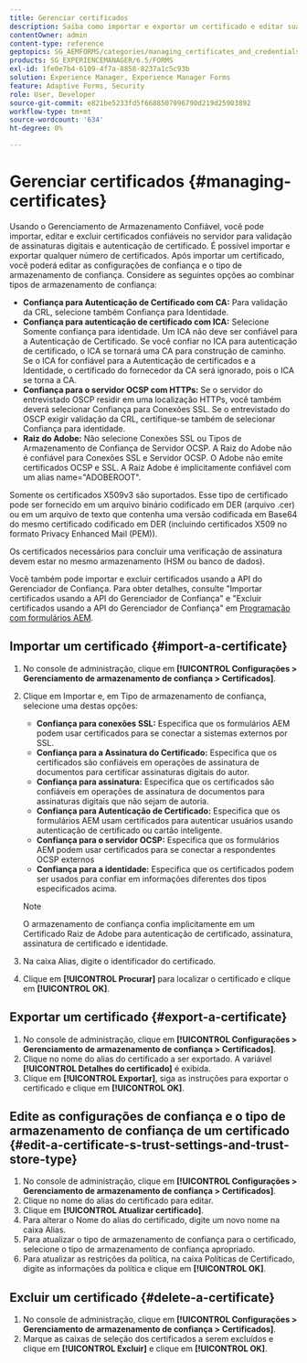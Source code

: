 ```yaml
---
title: Gerenciar certificados
description: Saiba como importar e exportar um certificado e editar suas configurações de confiança.
contentOwner: admin
content-type: reference
geptopics: SG_AEMFORMS/categories/managing_certificates_and_credentials
products: SG_EXPERIENCEMANAGER/6.5/FORMS
exl-id: 1fe0e7b4-6109-4f7a-8858-8237a1c5c93b
solution: Experience Manager, Experience Manager Forms
feature: Adaptive Forms, Security
role: User, Developer
source-git-commit: e821be5233fd5f6688507096790d219d25903892
workflow-type: tm+mt
source-wordcount: '634'
ht-degree: 0%

---
```


# Gerenciar certificados {#managing-certificates}

Usando o Gerenciamento de Armazenamento Confiável, você pode importar, editar e excluir certificados confiáveis no servidor para validação de assinaturas digitais e autenticação de certificado. É possível importar e exportar qualquer número de certificados. Após importar um certificado, você poderá editar as configurações de confiança e o tipo de armazenamento de confiança. Considere as seguintes opções ao combinar tipos de armazenamento de confiança:

* **Confiança para Autenticação de Certificado com CA:** Para validação da CRL, selecione também Confiança para Identidade.
* **Confiança para autenticação de certificado com ICA:** Selecione Somente confiança para identidade. Um ICA não deve ser confiável para a Autenticação de Certificado. Se você confiar no ICA para autenticação de certificado, o ICA se tornará uma CA para construção de caminho. Se o ICA for confiável para a Autenticação de certificados e a Identidade, o certificado do fornecedor da CA será ignorado, pois o ICA se torna a CA.
* **Confiança para o servidor OCSP com HTTPs:** Se o servidor do entrevistado OSCP residir em uma localização HTTPs, você também deverá selecionar Confiança para Conexões SSL. Se o entrevistado do OSCP exigir validação da CRL, certifique-se também de selecionar Confiança para identidade.
* **Raiz do Adobe:** Não selecione Conexões SSL ou Tipos de Armazenamento de Confiança de Servidor OCSP. A Raiz do Adobe não é confiável para Conexões SSL e Servidor OCSP. O Adobe não emite certificados OCSP e SSL. A Raiz Adobe é implicitamente confiável com um alias name=&quot;ADOBEROOT&quot;.

Somente os certificados X509v3 são suportados. Esse tipo de certificado pode ser fornecido em um arquivo binário codificado em DER (arquivo .cer) ou em um arquivo de texto que contenha uma versão codificada em Base64 do mesmo certificado codificado em DER (incluindo certificados X509 no formato Privacy Enhanced Mail (PEM)).

Os certificados necessários para concluir uma verificação de assinatura devem estar no mesmo armazenamento (HSM ou banco de dados).

Você também pode importar e excluir certificados usando a API do Gerenciador de Confiança. Para obter detalhes, consulte &quot;Importar certificados usando a API do Gerenciador de Confiança&quot; e &quot;Excluir certificados usando a API do Gerenciador de Confiança&quot; em [Programação com formulários AEM](https://www.adobe.com/go/learn_aemforms_programming_63).

## Importar um certificado {#import-a-certificate}

1. No console de administração, clique em **[!UICONTROL Configurações > Gerenciamento de armazenamento de confiança > Certificados]**.
1. Clique em Importar e, em Tipo de armazenamento de confiança, selecione uma destas opções:

   * **Confiança para conexões SSL:** Especifica que os formulários AEM podem usar certificados para se conectar a sistemas externos por SSL.
   * **Confiança para a Assinatura do Certificado:** Especifica que os certificados são confiáveis em operações de assinatura de documentos para certificar assinaturas digitais do autor.
   * **Confiança para assinatura:** Especifica que os certificados são confiáveis em operações de assinatura de documentos para assinaturas digitais que não sejam de autoria.
   * **Confiança para Autenticação de Certificado:** Especifica que os formulários AEM usam certificados para autenticar usuários usando autenticação de certificado ou cartão inteligente.
   * **Confiança para o servidor OCSP:** Especifica que os formulários AEM podem usar certificados para se conectar a respondentes OCSP externos
   * **Confiança para a identidade:** Especifica que os certificados podem ser usados para confiar em informações diferentes dos tipos especificados acima.

   >[!NOTE]
   >
   >O armazenamento de confiança confia implicitamente em um Certificado Raiz de Adobe para autenticação de certificado, assinatura, assinatura de certificado e identidade.

1. Na caixa Alias, digite o identificador do certificado.
1. Clique em **[!UICONTROL Procurar]** para localizar o certificado e clique em **[!UICONTROL OK]**.

## Exportar um certificado {#export-a-certificate}

1. No console de administração, clique em **[!UICONTROL Configurações > Gerenciamento de armazenamento de confiança > Certificados]**.
1. Clique no nome do alias do certificado a ser exportado. A variável **[!UICONTROL Detalhes do certificado]** é exibida.
1. Clique em **[!UICONTROL Exportar]**, siga as instruções para exportar o certificado e clique em **[!UICONTROL OK]**.

## Edite as configurações de confiança e o tipo de armazenamento de confiança de um certificado {#edit-a-certificate-s-trust-settings-and-trust-store-type}

1. No console de administração, clique em **[!UICONTROL Configurações > Gerenciamento de armazenamento de confiança > Certificados]**.
1. Clique no nome do alias do certificado para editar.
1. Clique em **[!UICONTROL Atualizar certificado]**.
1. Para alterar o Nome do alias do certificado, digite um novo nome na caixa Alias.
1. Para atualizar o tipo de armazenamento de confiança para o certificado, selecione o tipo de armazenamento de confiança apropriado.
1. Para atualizar as restrições da política, na caixa Políticas de Certificado, digite as informações da política e clique em **[!UICONTROL OK]**.

## Excluir um certificado {#delete-a-certificate}

1. No console de administração, clique em **[!UICONTROL Configurações > Gerenciamento de armazenamento de confiança > Certificados]**.
1. Marque as caixas de seleção dos certificados a serem excluídos e clique em **[!UICONTROL Excluir]** e clique em **[!UICONTROL OK]**.
